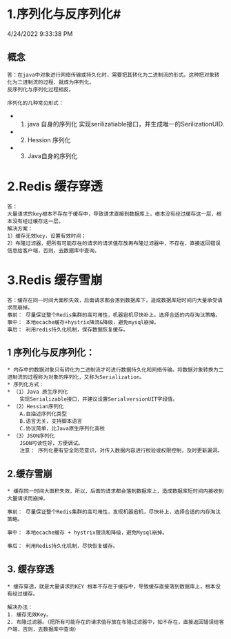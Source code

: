 # 1.序列化与反序列化#
4/24/2022 9:33:38 PM 
## 概念 ##

   
	答：在java中对象进行网络传输或持久化时，需要把其转化为二进制流的形式。这种把对象转化为二进制流的过程，就成为序列化。
	反序列化与序列化过程相反。
	
	序列化的几种常见形式：

+	1. java 自身的序列化 实现serilizatiable接口，并生成唯一的SerilizationUID.
+	2. Hession 序列化
+	3. Java自身的序列化
	

# 2.Redis 缓存穿透 #
	
	答：
	大量请求的key根本不存在于缓存中，导致请求直接到数据库上，根本没有经过缓存这一层，根本没有经过缓存这一层。
	解决方案：
	1）缓存无效key，设置有效时间；
	2）布隆过滤器，把所有可能存在的请求的请求值存放再布隆过滤器中，不存在，直接返回错误信息给客户端，否则，去数据库中查询。
	


# 3.Redis 缓存雪崩 
	答：缓存在同一时间大面积失效，后面请求都会落到数据库下，造成数据库短时间内大量承受请求而崩掉。
	事前： 尽量保证整个Redis集群的高可用性，机器宕机尽快补上。选择合适的内存淘汰策略。
	事中： 本地ecache缓存+hystrix降流&降级，避免mysql崩掉。
	事后： 利用redis持久化机制，保存数据恢复缓存。
	


## 1 序列化与反序列化：
	
	* 内存中的数据对象只有转化为二进制流才可进行数据持久化和网络传输。将数据对象转换为二进制流的过程称为对象的序列化，又称为Serialization。
	* 序列化方式：
	* （1）Java 原生序列化
		实现Serializable接口，并建议设置SerialversionUIT字段值。
	* （2）Hessian序列化
		A.自描述序列化类型
		B.语言无关，支持脚本语言
		C.协议简单，比Java原生序列化高校
	* （3）JSON序列化
		JSON可读性好，方便调试。
		注意： 序列化要有安全防范意识，对传入数据内容进行校验或权限控制，及时更新漏洞。

## 2.缓存雪崩
	
	* 缓存同一时间大面积失效，所以，后面的请求都会落到数据库上，造成数据库短时间内接收到大量请求而崩掉。
	
	事前： 尽量保证整个Redis集群的高可用性，发现机器宕机，尽快补上，选择合适的内存淘汰策略。

	事中： 本地ecache缓存 + hystrix限流和降级，避免Mysql崩掉。

	事后： 利用Redis持久化机制，尽快恢复缓存。

## 3. 缓存穿透
	
	* 缓存穿透，就是大量请求的KEY 根本不存在于缓存中，导致缓存直接落到数据库上，根本没有经过缓存。

	解决办法：
	1. 缓存无效Key。
	2. 布隆过滤器。（把所有可能存在的请求值存放在布隆过滤器中，如不存在，直接返回错误给客户端，否则，去数据库中查询）
